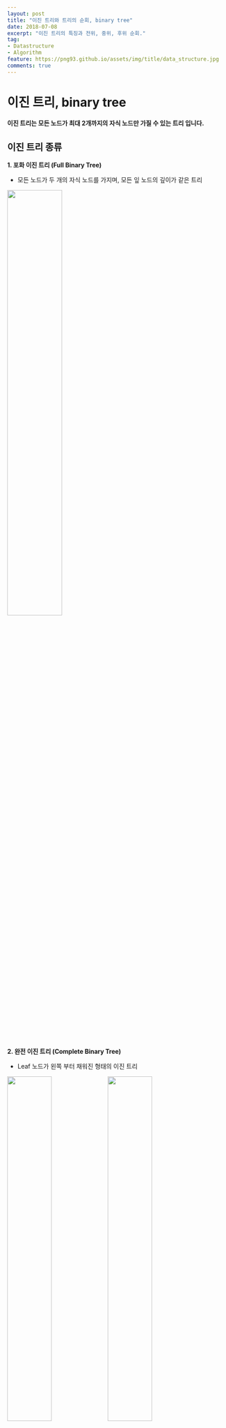 ```yaml
---
layout: post
title: "이진 트리와 트리의 순회, binary tree"
date: 2018-07-08
excerpt: "이진 트리의 특징과 전위, 중위, 후위 순회."
tag:
- Datastructure
- Algorithm
feature: https://png93.github.io/assets/img/title/data_structure.jpg
comments: true
---
```


이진 트리, binary tree
==
**이진 트리는 모든 노드가 최대 2개까지의 자식 노드만 가질 수 있는 트리 입니다.**

## 이진 트리 종류
**1. 포화 이진 트리 (Full Binary Tree)**
- 모든 노드가 두 개의 자식 노드를 가지며, 모든 잎 노드의 깊이가 같은 트리

<img src = "https://png93.github.io/assets/img/post/tree_full_binary.png" style="width: 50%;" />

<br>

**2. 완전 이진 트리 (Complete Binary Tree)**
- Leaf 노드가 왼쪽 부터 채워진 형태의 이진 트리

<img src = "https://png93.github.io/assets/img/post/tree_complete_binary_1.png" style="width: 45%;" />
<img src = "https://png93.github.io/assets/img/post/tree_complete_binary_2.png" style="width: 45%;"/>

<br/>

아래와 같은 형태는 완전 이진 트리가 아닙니다. 왼쪽 부터 차례대로 채워지지가 않았으니까요.

<img src = "https://png93.github.io/assets/img/post/tree_no_complete_binary.png" style="width: 50%;" />

**3. 높이 균형 트리 (Height Balanced Tree)**
- 루트 노드의 왼쪽 하위 트리와 오른쪽 하위 트리의 높이 차이가 1 이상 나지 않는 이진 트리

**4. 완전 높이 균형 트리 (Completely Height Balanced Tree)**
- 루트 노드의 왼쪽, 오른쪽 하위 트리의 높이가 같은 이진 트리

<br/>

_이진 트리는 컴파일러나 탐색 등에 사용 되는 자료구조이기 때문에, 성능을 높이기 위해 가능한 완전한 모습으로 만드는 것이 중요합니다._

<br/><br/><br/>

## 이진 트리 순회 (Traversal)

**1. 전위 순회 (Preorder Traversal)**
- 전위 순회는 '**루트** 노드 - **왼쪽** 하위 트리 - **오른쪽** 하위 트리' 순서로 트리를 순회하는 방법 입니다.

<img src = "https://png93.github.io/assets/img/post/tree_preorder.png" style="width: 50%;" /><br/>

**2. 중위 순회 (Inorder Traversal)**
- 중위 순회는 '**왼쪽** 하위 트리 - **루트** 노드 - **오른쪽** 하위 트리' 순서로 트리를 순회하는 방법 입니다.

<img src = "https://png93.github.io/assets/img/post/tree_inorder.png" style="width: 50%;" /><br/>

중위 순회는 대표적으로 '수식 트리'에 활용 됩니다.
<br/>

**3. 후위 순회 (Postorder Traversal)**
- 후위 순회는 '**왼쪽** 하위 트리 - **오른쪽** 하위 트리 - **루트** 노드' 순서로 트리를 순회하는 방법 입니다.

<img src = "https://png93.github.io/assets/img/post/tree_postorder.png" style="width: 50%;" />

<br/><br/>

▼트리 순회 코드(java)▼
~~~java

public class BinaryTree<E> {

	private static class Node<E> {
		Node<E> left;
		Node<E> right;
		E data;

		public Node(Node<E> left, Node<E> right, E data) {
			this.left = left;
			this.right = right;
			this.data = data;
		}
	}

	//전위순회
	public void preorder(Node<E> node) {
		if(node == null)
			return;

		System.out.println(node.data);

		preorder(node.left);

		preorder(node.right);
	}

	//중위순회
	public void inorder(Node<E> node) {
		if(node == null)
			return;

		inorder(node.left);

		System.out.println(node.data);

		inorder(node.right);
	}

	//후위순회
	public void postorder(Node<E> node) {
		if(node == null)
			return;

		postorder(node.left);

		postorder(node.right);

		System.out.println(node.data);
	}


	//이진트리 순회 테스트
	public static void main(String[] args) {

		BinaryTree<String> bt = new BinaryTree<String>();

		Node<String> C = new Node<String>(null, null, "C");
		Node<String> D= new Node<String>(null, null, "D");
		Node<String> F = new Node<String>(null, null, "F");
		Node<String> G = new Node<String>(null, null, "G");
		Node<String> B = new Node<String>(C, D, "B");
		Node<String> E = new Node<String>(F, G, "E");
		Node<String> A = new Node<String>(B, E, "A");

		System.out.println("------------ < 전위 순회 > ------------");
		bt.preorder(A);

		System.out.println("------------ < 중위 순회 > ------------");
		bt.inorder(A);

		System.out.println("------------ < 후위 순회 > ------------");
		bt.postorder(A);

	}

}

~~~
<br/>

출력
~~~
------------ < 전위 순회 > ------------
A
B
C
D
E
F
G
------------ < 중위 순회 > ------------
C
B
D
A
F
E
G
------------ < 후위 순회 > ------------
C
D
B
F
G
E
A
~~~
<img src = "https://png93.github.io/assets/img/post/tree_full_binary.png" style="width: 35%; align = left;" />

![](https://png93.github.io/assets/img/post/tree_full_binary.png){: style = "width: 40%;"}{: .alignleft}

